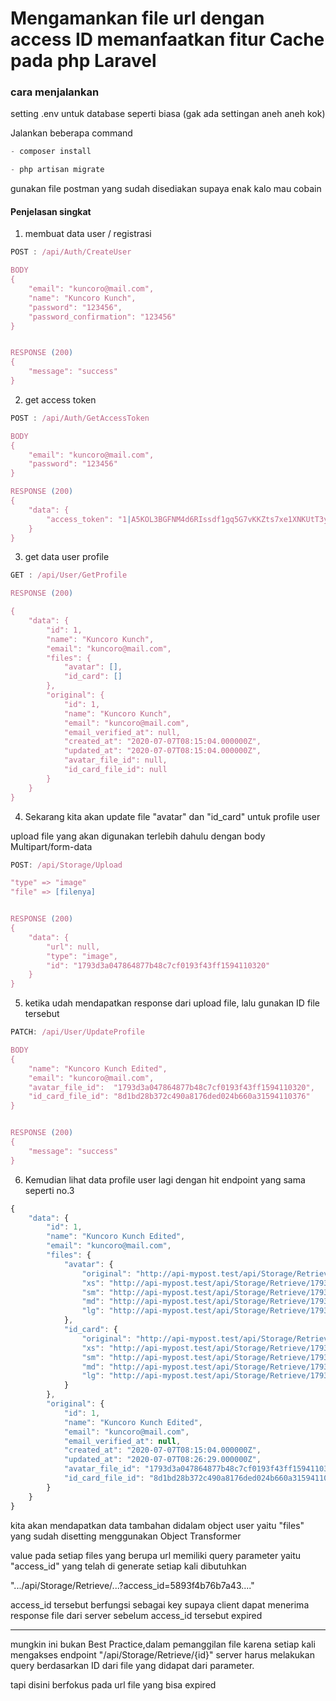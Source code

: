 # Mengamankan file url dengan access ID memanfaatkan fitur Cache pada php Laravel

### cara menjalankan 

setting .env untuk database seperti biasa (gak ada settingan aneh aneh kok)

Jalankan beberapa command

```js
- composer install

- php artisan migrate
```


gunakan file postman yang sudah disediakan supaya enak kalo mau cobain


#### Penjelasan singkat

1. membuat data user / registrasi 
```js
POST : /api/Auth/CreateUser

BODY
{
    "email": "kuncoro@mail.com",
    "name": "Kuncoro Kunch",
    "password": "123456",
    "password_confirmation": "123456"
}


RESPONSE (200)
{
    "message": "success"
}

```

2. get access token
```js
POST : /api/Auth/GetAccessToken

BODY
{
    "email": "kuncoro@mail.com",
    "password": "123456"
}

RESPONSE (200)
{
    "data": {
        "access_token": "1|A5KOL3BGFNM4d6RIssdf1gq5G7vKKZts7xe1XNKUtT3y0y94iYecIi9No8QQuymlxZBBrQK7CApFdOIH"
    }
}

```

3. get data user profile
```js
GET : /api/User/GetProfile

RESPONSE (200)

{
    "data": {
        "id": 1,
        "name": "Kuncoro Kunch",
        "email": "kuncoro@mail.com",
        "files": {
            "avatar": [],
            "id_card": []
        },
        "original": {
            "id": 1,
            "name": "Kuncoro Kunch",
            "email": "kuncoro@mail.com",
            "email_verified_at": null,
            "created_at": "2020-07-07T08:15:04.000000Z",
            "updated_at": "2020-07-07T08:15:04.000000Z",
            "avatar_file_id": null,
            "id_card_file_id": null
        }
    }
}

```

4. Sekarang kita akan update file "avatar" dan "id_card" untuk profile user 

upload file yang akan digunakan terlebih dahulu dengan body Multipart/form-data
```js
POST: /api/Storage/Upload

"type" => "image"
"file" => [filenya]


RESPONSE (200)
{
    "data": {
        "url": null,
        "type": "image",
        "id": "1793d3a047864877b48c7cf0193f43ff1594110320"
    }
}
```

5. ketika udah mendapatkan response dari upload file, lalu gunakan ID file tersebut

```js
PATCH: /api/User/UpdateProfile

BODY
{
    "name": "Kuncoro Kunch Edited",
    "email": "kuncoro@mail.com",
    "avatar_file_id":  "1793d3a047864877b48c7cf0193f43ff1594110320",
    "id_card_file_id": "8d1bd28b372c490a8176ded024b660a31594110376"
}


RESPONSE (200)
{
    "message": "success"
}
```

6. Kemudian lihat data profile user lagi dengan hit endpoint yang sama seperti no.3

```js
{
    "data": {
        "id": 1,
        "name": "Kuncoro Kunch Edited",
        "email": "kuncoro@mail.com",
        "files": {
            "avatar": {
                "original": "http://api-mypost.test/api/Storage/Retrieve/1793d3a047864877b48c7cf0193f43ff1594110320?access_id=2fd7cd27bebc49aa9245adece3c5d8db1594110510",
                "xs": "http://api-mypost.test/api/Storage/Retrieve/1793d3a047864877b48c7cf0193f43ff1594110320?access_id=2fd7cd27bebc49aa9245adece3c5d8db1594110510&size=xs",
                "sm": "http://api-mypost.test/api/Storage/Retrieve/1793d3a047864877b48c7cf0193f43ff1594110320?access_id=2fd7cd27bebc49aa9245adece3c5d8db1594110510&size=sm",
                "md": "http://api-mypost.test/api/Storage/Retrieve/1793d3a047864877b48c7cf0193f43ff1594110320?access_id=2fd7cd27bebc49aa9245adece3c5d8db1594110510&size=md",
                "lg": "http://api-mypost.test/api/Storage/Retrieve/1793d3a047864877b48c7cf0193f43ff1594110320?access_id=2fd7cd27bebc49aa9245adece3c5d8db1594110510&size=lg"
            },
            "id_card": {
                "original": "http://api-mypost.test/api/Storage/Retrieve/1793d3a047864877b48c7cf0193f43ff1594110320?access_id=5893f4b76b7a43dc82e69a4133c0cb041594110510",
                "xs": "http://api-mypost.test/api/Storage/Retrieve/1793d3a047864877b48c7cf0193f43ff1594110320?access_id=5893f4b76b7a43dc82e69a4133c0cb041594110510&size=xs",
                "sm": "http://api-mypost.test/api/Storage/Retrieve/1793d3a047864877b48c7cf0193f43ff1594110320?access_id=5893f4b76b7a43dc82e69a4133c0cb041594110510&size=sm",
                "md": "http://api-mypost.test/api/Storage/Retrieve/1793d3a047864877b48c7cf0193f43ff1594110320?access_id=5893f4b76b7a43dc82e69a4133c0cb041594110510&size=md",
                "lg": "http://api-mypost.test/api/Storage/Retrieve/1793d3a047864877b48c7cf0193f43ff1594110320?access_id=5893f4b76b7a43dc82e69a4133c0cb041594110510&size=lg"
            }
        },
        "original": {
            "id": 1,
            "name": "Kuncoro Kunch Edited",
            "email": "kuncoro@mail.com",
            "email_verified_at": null,
            "created_at": "2020-07-07T08:15:04.000000Z",
            "updated_at": "2020-07-07T08:26:29.000000Z",
            "avatar_file_id": "1793d3a047864877b48c7cf0193f43ff1594110320",
            "id_card_file_id": "8d1bd28b372c490a8176ded024b660a31594110376"
        }
    }
}
```

kita akan mendapatkan data tambahan didalam object user yaitu "files" yang sudah disetting menggunakan Object Transformer


value pada setiap files yang berupa url memiliki query parameter yaitu "access_id" yang telah di generate setiap kali dibutuhkan

".../api/Storage/Retrieve/...?access_id=5893f4b76b7a43...."

access_id tersebut berfungsi sebagai key supaya client dapat menerima response file dari server sebelum access_id tersebut expired

---

mungkin ini bukan Best Practice,dalam pemanggilan file karena setiap kali mengakses endpoint "/api/Storage/Retrieve/{id}" server harus melakukan query berdasarkan ID dari file yang didapat dari parameter.

tapi disini berfokus pada url file yang bisa expired 








